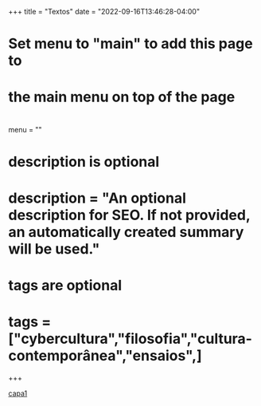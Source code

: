 +++
title = "Textos"
date = "2022-09-16T13:46:28-04:00"

#
# Set menu to "main" to add this page to
# the main menu on top of the page
#
menu = ""

#
# description is optional
#
# description = "An optional description for SEO. If not provided, an automatically created summary will be used."

#
# tags are optional
#
# tags = ["cybercultura","filosofia","cultura-contemporânea","ensaios",]
+++

[capa1](F:\DOC\GitHub\walkerblog\content\Textos\2caras.png)
